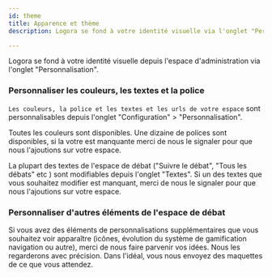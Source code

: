 ```yaml
---
id: theme
title: Apparence et thème
description: Logora se fond à votre identité visuelle via l'onglet "Personnalisation".

---
```


Logora se fond à votre identité visuelle depuis l'espace d'administration via l'onglet "Personnalisation".

### Personnaliser les couleurs, les textes et la police

`Les couleurs, la police et les textes et les urls de votre espace` sont personnalisables depuis l'onglet "Configuration" > "Personnalisation".

Toutes les couleurs sont disponibles. Une dizaine de polices sont disponibles, si la votre est manquante merci de nous le signaler pour que nous l'ajoutions sur votre espace. 

La plupart des textes de l'espace de débat ("Suivre le débat", "Tous les débats" etc ) sont modifiables depuis l'onglet "Textes". Si un des textes que vous souhaitez modifier est manquant, merci de nous le signaler pour que nous l'ajoutions sur votre espace. 

### Personnaliser d'autres éléments de l'espace de débat

Si vous avez des éléments de personnalisations supplémentaires que vous souhaitez voir apparaître (icônes, évolution du système de gamification navigation ou autre), merci de nous faire parvenir vos idées. Nous les regarderons avec précision. Dans l'idéal, vous nous envoyez des maquettes de ce que vous attendez.  
